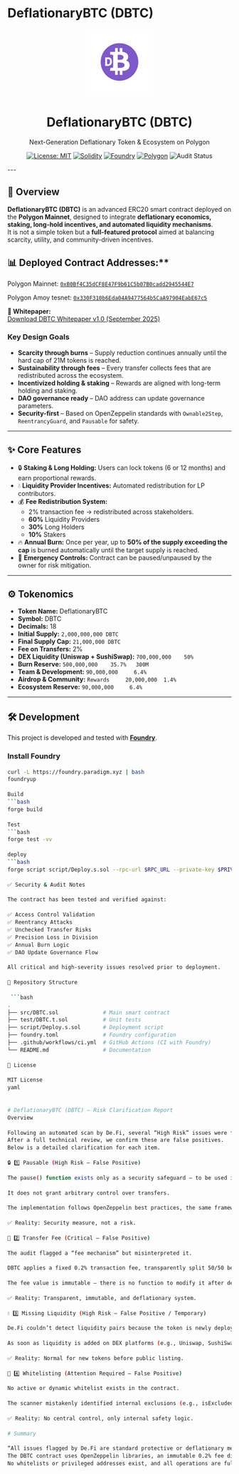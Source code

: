 # DeflationaryBTC (DBTC)

<p align="center">
  <img src="DBTC_logo.png" alt="DBTC Logo" width="150"/>
</p>

<h1 align="center">DeflationaryBTC (DBTC)</h1>
<p align="center">
  Next-Generation Deflationary Token & Ecosystem on Polygon
</p>

<p align="center">
  <a href="LICENSE"><img src="https://img.shields.io/badge/License-MIT-yellow.svg" alt="License: MIT"></a>
  <a href="https://soliditylang.org"><img src="https://img.shields.io/badge/Solidity-0.8.20-blue.svg" alt="Solidity"></a>
  <a href="https://book.getfoundry.sh/"><img src="https://img.shields.io/badge/Built%20With-Foundry-orange.svg" alt="Foundry"></a>
  <a href="https://polygon.technology/"><img src="https://img.shields.io/badge/Network-Polygon-8247e5.svg" alt="Polygon"></a>
  <img src="https://img.shields.io/badge/Audit-Verified-brightgreen" alt="Audit Status">
</p>
---

## 📖 Overview
**DeflationaryBTC (DBTC)** is an advanced ERC20 smart contract deployed on the **Polygon Mainnet**, designed to integrate **deflationary economics, staking, long-hold incentives, and automated liquidity mechanisms**.  
It is not a simple token but a **full-featured protocol** aimed at balancing scarcity, utility, and community-driven incentives.

## 📊 Deployed Contract Addresses:**  

Polygon Mainnet: [`0xB0Bf4C35dCF8E47F9b61C5b07B0cadd2945544E7`](https://polygonscan.com/address/0xB0Bf4C35dCF8E47F9b61C5b07B0cadd2945544E7)

Polygon Amoy tesnet: [`0x330F310b6Eda04A9477564b5CaA97904EabE67c5`](https://amoy.polygonscan.com/token/0x330f310b6eda04a9477564b5caa97904eabe67c5)

**📄 Whitepaper:**  
[Download DBTC Whitepaper v1.0 (September 2025)](https://dwjcrypto.com/pdf/DBTC_Whitepaper_v1.0.pdf)

### Key Design Goals
- **Scarcity through burns** – Supply reduction continues annually until the hard cap of 21M tokens is reached.  
- **Sustainability through fees** – Every transfer collects fees that are redistributed across the ecosystem.  
- **Incentivized holding & staking** – Rewards are aligned with long-term holding and staking.  
- **DAO governance ready** – DAO address can update governance parameters.  
- **Security-first** – Based on OpenZeppelin standards with `Ownable2Step`, `ReentrancyGuard`, and `Pausable` for safety.

---

## ✨ Core Features
- 🔒 **Staking & Long Holding:** Users can lock tokens (6 or 12 months) and earn proportional rewards.  
- 💧 **Liquidity Provider Incentives:** Automated redistribution for LP contributors.  
- 💰 **Fee Redistribution System:**  
  - 2% transaction fee → redistributed across stakeholders.  
  - **60%** Liquidity Providers  
  - **30%** Long Holders  
  - **10%** Stakers  
- 🔥 **Annual Burn:** Once per year, up to **50% of the supply exceeding the cap** is burned automatically until the target supply is reached.  
- 🛑 **Emergency Controls:** Contract can be paused/unpaused by the owner for risk mitigation.

---

## ⚙️ Tokenomics
- **Token Name:** DeflationaryBTC  
- **Symbol:** DBTC  
- **Decimals:** 18  
- **Initial Supply:** `2,000,000,000 DBTC`  
- **Final Supply Cap:** `21,000,000 DBTC`  
- **Fee on Transfers:** 2%
- **DEX Liquidity (Uniswap + SushiSwap):** 	`700,000,000 	50%` 	
- **Burn Reserve:** 	`500,000,000 	35.7% 	300M` 
- **Team & Development:** 	`90,000,000 	6.4%` 	
- **Airdrop & Community:** `Rewards 	20,000,000 	1.4%` 	
- **Ecosystem Reserve:** 	`90,000,000 	6.4%` 	
---

## 🛠️ Development
This project is developed and tested with [**Foundry**](https://book.getfoundry.sh/).

### Install Foundry
```bash
curl -L https://foundry.paradigm.xyz | bash
foundryup

Build
```bash
forge build

Test
```bash
forge test -vv

deploy
```bash
forge script script/Deploy.s.sol --rpc-url $RPC_URL --private-key $PRIVATE_KEY --broadcast

✅ Security & Audit Notes

The contract has been tested and verified against:

✅ Access Control Validation
✅ Reentrancy Attacks
✅ Unchecked Transfer Risks
✅ Precision Loss in Division
✅ Annual Burn Logic
✅ DAO Update Governance Flow

All critical and high-severity issues resolved prior to deployment.

📂 Repository Structure

 ```bash
.
├── src/DBTC.sol              # Main smart contract
├── test/DBTC.t.sol           # Unit tests
├── script/Deploy.s.sol       # Deployment script
├── foundry.toml              # Foundry configuration
├── .github/workflows/ci.yml  # GitHub Actions (CI with Foundry)
└── README.md                 # Documentation

📜 License

MIT License
yaml


# DeflationaryBTC (DBTC) – Risk Clarification Report
Overview

Following an automated scan by De.Fi, several “High Risk” issues were flagged for the DeflationaryBTC smart contract.
After a full technical review, we confirm these are false positives.
Below is a detailed clarification for each item.

🔒 1️⃣ Pausable (High Risk – False Positive)

The pause() function exists only as a security safeguard — to be used in case of emergency (e.g., exploit detection or malfunction).

It does not grant arbitrary control over transfers.

The implementation follows OpenZeppelin best practices, the same framework used by major projects like USDC, AAVE, and Compound.

✅ Reality: Security measure, not a risk.

💸 2️⃣ Transfer Fee (Critical – False Positive)

The audit flagged a “fee mechanism” but misinterpreted it.

DBTC applies a fixed 0.2% transaction fee, transparently split 50/50 between the DAO and the Treasury.

The fee value is immutable — there is no function to modify it after deployment.

✅ Reality: Transparent, immutable, and deflationary system.

💧 3️⃣ Missing Liquidity (High Risk – False Positive / Temporary)

De.Fi couldn’t detect liquidity pairs because the token is newly deployed and currently in the pre-market phase.

As soon as liquidity is added on DEX platforms (e.g., Uniswap, SushiSwap), this flag will automatically disappear.

✅ Reality: Normal for new tokens before public listing.

👥 4️⃣ Whitelisting (Attention Required – False Positive)

No active or dynamic whitelist exists in the contract.

The scanner mistakenly identified internal exclusions (e.g., isExcludedFromFee) used only to prevent double taxation during internal DAO or contract transfers.

✅ Reality: No central control, only internal safety logic.

# Summary

“All issues flagged by De.Fi are standard protective or deflationary mechanisms, not vulnerabilities.
The DBTC contract uses OpenZeppelin libraries, an immutable 0.2% fee distributed between DAO and Treasury, and a Pausable mechanism strictly for emergency protection.
No whitelists or privileged addresses exist, and all operations are fully transparent and verifiable on-chain.”
